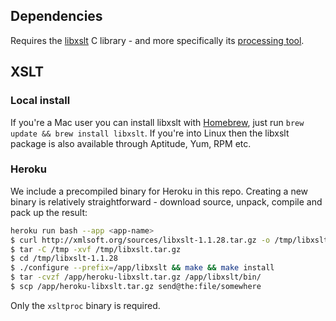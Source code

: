 ## Dependencies

Requires the [libxslt](http://xmlsoft.org/libxslt/) C library - and more specifically its [processing tool](http://xmlsoft.org/XSLT/xsltproc2.html).

## XSLT

### Local install

If you're a Mac user you can install libxslt with [Homebrew](http://brew.sh/), just run `brew update && brew install libxslt`. If you're into Linux then the libxslt package is also available through Aptitude, Yum, RPM etc.

### Heroku

We include a precompiled binary for Heroku in this repo. Creating a new binary is relatively straightforward - download source, unpack, compile and pack up the result:

```sh
heroku run bash --app <app-name>
$ curl http://xmlsoft.org/sources/libxslt-1.1.28.tar.gz -o /tmp/libxslt.tar.gz
$ tar -C /tmp -xvf /tmp/libxslt.tar.gz
$ cd /tmp/libxslt-1.1.28
$ ./configure --prefix=/app/libxslt && make && make install
$ tar -cvzf /app/heroku-libxslt.tar.gz /app/libxslt/bin/
$ scp /app/heroku-libxslt.tar.gz send@the:file/somewhere
```

Only the `xsltproc` binary is required.
